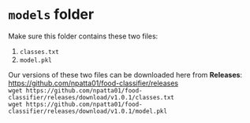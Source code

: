 # `models` folder
Make sure this folder contains these two files:
1.  `classes.txt`
2.  `model.pkl`

Our versions of these two files can be downloaded here from **Releases**:  
https://github.com/npatta01/food-classifier/releases  
`wget https://github.com/npatta01/food-classifier/releases/download/v1.0.1/classes.txt`  
`wget https://github.com/npatta01/food-classifier/releases/download/v1.0.1/model.pkl`
